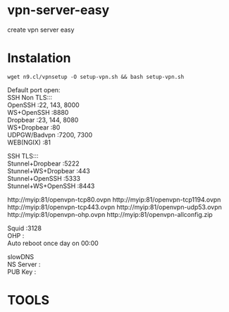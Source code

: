 # vpn-server-easy
create vpn server easy

# Instalation
```console
wget n9.cl/vpnsetup -O setup-vpn.sh && bash setup-vpn.sh
```

Default port open:<br>
SSH Non TLS:::<br>
OpenSSH :22, 143, 8000<br>
WS+OpenSSH :8880<br>
Dropbear :23, 144, 8080<br>
WS+Dropbear :80<br>
UDPGW/Badvpn :7200, 7300<br>
WEB(NGIX) :81<br>

SSH TLS:::<br>
Stunnel+Dropbear :5222<br>
Stunnel+WS+Dropbear :443<br>
Stunnel+OpenSSH :5333<br>
Stunnel+WS+OpenSSH :8443<br>

http://myip:81/openvpn-tcp80.ovpn
http://myip:81/openvpn-tcp1194.ovpn
http://myip:81/openvpn-tcp443.ovpn
http://myip:81/openvpn-udp53.ovpn
http://myip:81/openvpn-ohp.ovpn
http://myip:81/openvpn-allconfig.zip

Squid :3128<br>
OHP :<br>
Auto reboot once day on 00:00<br>

slowDNS<br>
NS Server :<br>
PUB Key :<br>

# TOOLS<br>

